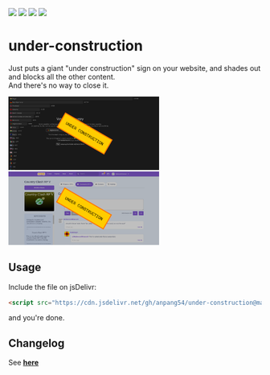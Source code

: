 ![](https://img.shields.io/badge/stable-1.1-f65) ![](https://img.shields.io/github/license/Anpang54/under-construction) ![](https://img.shields.io/badge/dependencies-none-3d2) ![](https://img.shields.io/jsdelivr/gh/hw/Anpang54/under-construction)

# under-construction
Just puts a giant "under construction" sign on your website, and shades out and blocks all the other content.\
And there's no way to close it.

<img src="https://raw.githubusercontent.com/anpang54/under-construction/refs/heads/main/images/vote-for-a-country.png" width="300px" /> <img src="https://raw.githubusercontent.com/anpang54/under-construction/refs/heads/main/images/scratch.png" width="300px" />

## Usage
Include the file on jsDelivr:
```html
<script src="https://cdn.jsdelivr.net/gh/anpang54/under-construction@main/sign.js"></script>
```
and you're done.

## Changelog
See [**here**](https://github.com/anpang54/under-construction/blob/main/CHANGELOG.md)
